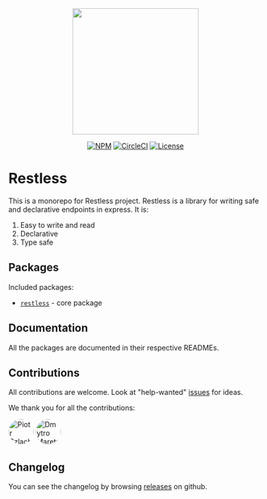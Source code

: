 <div align="center">
  <img width="250" src="https://raw.githubusercontent.com/EthWorks/restless/master/logo.png">
  <br>

[![NPM](https://img.shields.io/npm/v/@restless/restless.svg)](https://www.npmjs.com/package/@restless/restless)
[![CircleCI](https://img.shields.io/circleci/build/github/EthWorks/restless/master.svg)](https://circleci.com/gh/EthWorks/restless/tree/master)
[![License](https://img.shields.io/github/license/Ethworks/restless.svg)](https://github.com/EthWorks/restless/blob/master/UNLICENSE)

</div>

# Restless

This is a monorepo for Restless project. Restless is a library for writing safe and declarative endpoints in express. It is:

1. Easy to write and read
2. Declarative
3. Type safe

## Packages

Included packages:
* [`restless`](https://github.com/EthWorks/restless/tree/master/restless) - core package

## Documentation

All the packages are documented in their respective READMEs.

## Contributions

All contributions are welcome. Look at "help-wanted" [issues](https://github.com/EthWorks/restless/issues?q=is%3Aopen+is%3Aissue+label%3A%22help+wanted%22) for ideas.

We thank you for all the contributions:

<!-- ALL-CONTRIBUTORS-LIST:START - Do not remove or modify this section -->
<style>.image{width:50px;border-radius:50%}</style>
<a href="https://github.com/sz-piotr"><img src="https://avatars1.githubusercontent.com/u/17070569?s=460&v=4" class="image" alt="Piotr Szlachciak" title="Piotr Szlachciak" /></a>
<a href="https://github.com/Marik-D"><img src="https://avatars2.githubusercontent.com/u/35851437?s=460&v=4" class="image" alt="Dmytro Maretskyi" title="Dmytro Maretskyi" /></a>
<!-- ALL-CONTRIBUTORS-LIST:END - Do not remove or modify this section -->

## Changelog

You can see the changelog by browsing [releases](https://github.com/EthWorks/restless/releases) on github.
